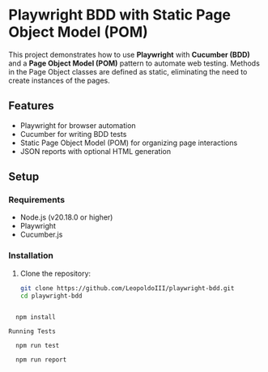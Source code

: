 # Playwright BDD with Static Page Object Model (POM)

This project demonstrates how to use **Playwright** with **Cucumber (BDD)** and a **Page Object Model (POM)** pattern to automate web testing. Methods in the Page Object classes are defined as static, eliminating the need to create instances of the pages.

## Features
- Playwright for browser automation
- Cucumber for writing BDD tests
- Static Page Object Model (POM) for organizing page interactions
- JSON reports with optional HTML generation

## Setup

### Requirements
- Node.js (v20.18.0 or higher)
- Playwright
- Cucumber.js

### Installation

1. Clone the repository:
   ```bash
   git clone https://github.com/LeopoldoIII/playwright-bdd.git
   cd playwright-bdd
  ```

    npm install

Running Tests 

    npm run test

    npm run report


